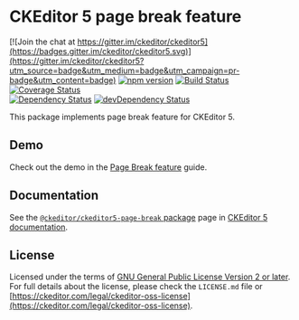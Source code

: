 CKEditor 5 page break feature
===========================

[![Join the chat at https://gitter.im/ckeditor/ckeditor5](https://badges.gitter.im/ckeditor/ckeditor5.svg)](https://gitter.im/ckeditor/ckeditor5?utm_source=badge&utm_medium=badge&utm_campaign=pr-badge&utm_content=badge)
[![npm version](https://badge.fury.io/js/%40ckeditor%2Fckeditor5-page-break.svg)](https://www.npmjs.com/package/@ckeditor/ckeditor5-page-break)
[![Build Status](https://travis-ci.org/ckeditor/ckeditor5-page-break.svg?branch=master)](https://travis-ci.org/ckeditor/ckeditor5-page-break)
[![Coverage Status](https://coveralls.io/repos/github/ckeditor/ckeditor5-page-break/badge.svg?branch=master)](https://coveralls.io/github/ckeditor/ckeditor5-page-break?branch=master)
<br>
[![Dependency Status](https://david-dm.org/ckeditor/ckeditor5-page-break/status.svg)](https://david-dm.org/ckeditor/ckeditor5-page-break)
[![devDependency Status](https://david-dm.org/ckeditor/ckeditor5-page-break/dev-status.svg)](https://david-dm.org/ckeditor/ckeditor5-page-break?type=dev)

This package implements page break feature for CKEditor 5.

## Demo

Check out the demo in the [Page Break feature](https://ckeditor.com/docs/ckeditor5/latest/features/page-break.html) guide.

## Documentation

See the [`@ckeditor/ckeditor5-page-break` package](https://ckeditor.com/docs/ckeditor5/latest/api/page-break.html) page in [CKEditor 5 documentation](https://ckeditor.com/docs/ckeditor5/latest/).

## License

Licensed under the terms of [GNU General Public License Version 2 or later](http://www.gnu.org/licenses/gpl.html). For full details about the license, please check the `LICENSE.md` file or [https://ckeditor.com/legal/ckeditor-oss-license](https://ckeditor.com/legal/ckeditor-oss-license).
